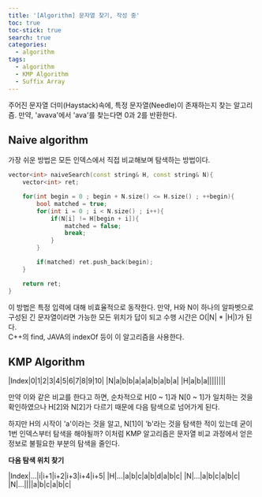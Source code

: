 ```yaml
---
title: '[Algorithm] 문자열 찾기, 작성 중'
toc: true
toc-stick: true
search: true
categories:
  - algorithm
tags:
  - algorithm
  - KMP Algorithm
  - Suffix Array
---
```


주어진 문자열 더미(Haystack)속에, 특정 문자열(Needle)이 존재하는지 찾는 알고리즘.
만약, 'avava'에서 'ava'를 찾는다면 0과 2를 반환한다.

## Naive algorithm  
가장 쉬운 방법은 모든 인덱스에서 직접 비교해보며 탐색하는 방법이다.

``` cpp
vector<int> naiveSearch(const string& H, const string& N){
    vector<int> ret;

    for(int begin = 0 ; begin + N.size() <= H.size() ; ++begin){
        bool matched = true;
        for(int i = 0 ; i < N.size() ; i++){
            if(N[i] != H[begin + i]){
                matched = false;
                break;
            }
        }

        if(matched) ret.push_back(begin);
    }

    return ret;
}
```

이 방법은 특정 입력에 대해 비효율적으로 동작한다.
만약, H와 N이 하나의 알파벳으로 구성된 긴 문자열이라면 가능한 모든 위치가 답이 되고
수행 시간은 O(|N| * |H|)가 된다.  
C++의 find, JAVA의 indexOf 등이 이 알고리즘을 사용한다.


## KMP Algorithm

|Index|0|1|2|3|4|5|6|7|8|9|10|
|N|a|b|b|a|a|a|b|a|b|a|
|H|a|b|a||||||||

만약 이와 같은 비교를 한다고 하면, 순차적으로
H[0 ~ 1]과 N[0 ~ 1]가 일치하는 것을 확인하였으나 H[2]와 N[2]가 다르기 때문에 다음 탐색으로 넘어가게 된다.

하지만 H의 시작이 'a'이라는 것을 알고, N[1]이 'b'라는 것을 탐색한 적이 있는데 굳이 1번 인덱스부터 탐색을 해야될까? 
이처럼 KMP 알고리즘은 문자열 비교 과정에서 얻은 정보로 불필요한 부분의 탐색을 줄인다.  

**다음 탐색 위치 찾기**  

|Index|...|i|i+1|i+2|i+3|i+4|i+5|
|H|...|a|b|c|a|b|d|a|b|c|
|N|...|a|b|c|a|b|c|
|N|...||||a|b|c|a|b|c|

